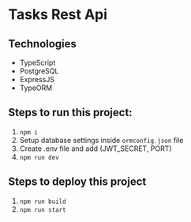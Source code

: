 # Tasks Rest Api

## Technologies

- TypeScript
- PostgreSQL
- ExpressJS
- TypeORM

## Steps to run this project:

1. `npm i`
2. Setup database settings inside `ormconfig.json` file
3. Create .env file and add (JWT_SECRET, PORT)
4. `npm run dev`

## Steps to deploy this project

1. `npm run build`
2. `npm run start`
